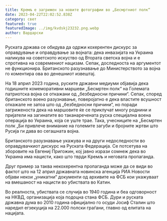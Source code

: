 ```yaml
---
title: Кремљ е загрижен за новите фотографии во „Бесмртниот полк“
date: 2023-04-22T22:02:52.838Z
category: свет
featured: true
featuredImage: ../img/kvdskj23232.png.webp
author: Вардарски
---
```


Руската држава се обидува да одржи кохерентен дискурс за оправдување и оправдување за војната: дека инвазијата на Украина наликува на советското искуство од Втората светска војна и е спротивна на современиот нацизам. Сепак, доследноста на аргументот не функционира. Британското разузнавање до Министерството за војна го коментира ова во денешниот извештај.

На 18 април 2023 година, руските државни медиуми објавија дека годишните комеморативни маршеви „Бесмртен полк“ на Големата патриотска војна се откажани од „безбедносни причини“. Сепак, според британското воено разузнавање, поверојатно е дека властите всушност откажале не затоа што од „безбедносни причини“, но поради загриженоста дека на маршовите ќе се приклучат многу роднини и пријатели на загинатите во таканаречената руска специјална воена операција во Украина, која се уште трае. Така, учесниците на „Бесмртен полк „Би привлече внимание на големите загуби и бројните жртви што Русија ги дава во сегашната војна.

Британското разузнавање укажува и на други недоследности во оправдувачкиот дискурс на Руската Федерација. Се потсетува на зборовите на Евгениј Пригожин, кој јавно изрази сомнеж дека во Украина има нацисти, како што тврди Кремљ и неговата пропаганда.

Друг пример за таква некохерентна пропаганда може да се види во фактот што на 12 април државната новинска агенција РИА Новости објави некои „уникатни“ документи од архивите на ФСБ кои укажуваат на вмешаност на нацисти во убиствата во Катин.

Во реалноста, убиствата се случија во 1940 година и беа одговорност на НКВД, организација која подоцна стана ФСБ. Дури и руската државна дума во 2010 година официјално го осуди Јосиф Сталин што наредил егзекуција на 22.000 полски граѓани, главно од елитата на нацијата.
